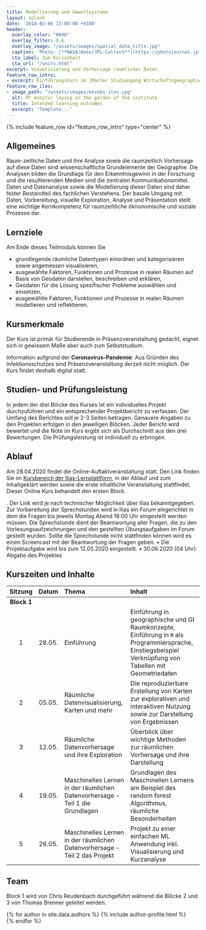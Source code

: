 ```yaml
---
title: Modellierung und Umweltsysteme
layout: splash
date: '2018-02-06 13:00:00 +0100'
header:
  overlay_color: "#000"
  overlay_filter: 0.6
  overlay_image: "/assets/images/spatial_data_title.jpg"
  caption: 'Photo: [**NASA/Ames/JPL-Caltech**](https://photojournal.jpl.nasa.gov/jpeg/PIA17446.jpg)'
  cta_label: Zum Kursinhalt
  cta_url: "/units.html"
excerpt: Visualisierung und Vorhersage räumlicher Daten.
feature_row_intro:
- excerpt: Einführungskurs im [Master Studiengang Wirtschaftsgeographie ](https://www.uni-marburg.de/de/fb19/studium/studiengaenge/m-sc-wirtschaftsgeographie/herzlich-willkommen-beim-master-wirtschaftsgeographie){:target="_blank"} an der Philipps Universität Marburg
feature_row_ilos:
- image_path: "/assets/images/envobs_ilos.jpg"
  alt: PC monitor laying in the garden of the institute.
  title: Intended learning outcomes
  excerpt: "Template..."
---
```


{% include feature_row id="feature_row_intro" type="center" %}



## Allgemeines 
Raum-zeitliche Daten und ihre Analyse sowie die raumzeitlich Vorhersage auf diese Daten sind wissenschaftliche Grundelemente der Geographie. Die Analysen bilden die Grundlage für den Erkenntnisgewinn in der Forschung und die resultierenden Medien sind die zentralen  Kommunikationsmittel. Daten und Datenanalyse sowie die Modellierung dieser Daten sind daher  fester Bestandteil des fachlichen Verstehens. Der basale Umgang mit Daten, Vorbereitung, visuelle Exploration, Analyse und Präsentation stellt eine wichtige Kernkompetenz für raumzeiltliche öknonomische und soziale Prozesse dar. 

## Lernziele
Am Ende dieses Teilmoduls können Sie
* grundlegende räumliche Datentypen einordnen und kategorisieren sowie angemessen visualisieren, 
* ausgewählte Faktoren, Funktionen und Prozesse in realen Räumen auf Basis von Geodaten darstellen, beschreiben und erklären,
* Geodaten für die Lösung spezifischer Probleme auswählen und einsetzen,
* ausgewählte Faktoren, Funktionen und Prozesse in realen Räumen modellieren und reflektieren.


## Kursmerkmale
Der Kurs ist primär für Studierende in Präsenzveranstaltung gedacht, eignet sich in gewissem Maße aber auch zum Selbststudium.

Information aufgrund der **Coronavirus-Pandemie**: Aus Gründen des Infektionsschutzes sind Präsenzveranstaltung derzeit nicht möglich. Der Kurs findet deshalb digital statt. 



## Studien- und Prüfungsleistung

In jedem der drei Blöcke des Kurses ist ein individuelles Projekt durchzuführen und ein entsprechender Projektbericht zu verfassen. Der Umfang des Berichtes soll je 2-3 Seiten betragen. Genauere Angaben zu den Projekten erfolgen in den jeweiligen Blöcken. Jeder Bericht wird bewertet und die Note im Kurs ergibt sich als Durchschnitt aus den drei Bewertungen. Die Prüfungsleistung ist individuell zu erbringen.



## Ablauf

Am 28.04.2020 findet die Online-Auftaktveranstaltung statt. Den Link finden Sie im [Kursbereich der Ilias-Lernplattform](https://ilias.uni-marburg.de/ilias.php?ref_id=1900529&cmd=infoScreen&cmdClass=ilrepositorygui&cmdNode=ts&baseClass=ilRepositoryGUI), in der Ablauf und zum Inhaltgeklärt werden sowie die erste inhaltliche Veranstaltung stattfindet. Dieser Online Kurs behandelt den ersten Block. 

 . Der Link wird je nach technischer Möglichkeit über Ilias bekanntgegeben. Zur Vorbereitung  der Sprechstunden wird in Ilias ein Forum eingerichtet in dem die Fragen bis jeweils Montag Abend 18:00 Uhr eingestellt werden müssen. Die Sprechstunde dient der Beantwortung aller Fragen, die zu den Vorlesungsaufzeichnungen und den gestellten Übungsaufgaben im Forum gestellt wurden. Sollte die Sprechstunde nicht stattfinden können wird es einen Screencast mit der Beantwortung der Fragen geben.
    • Die Projektaufgabe wird bis zum 12.05.2020 eingestellt.
    • 30.06.2020 (04 Uhr): Abgabe des Projektes

## Kurszeiten und Inhalte

| Sitzung | Datum | Thema | Inhalt |
|:-------:|:--------:|:---------|:---------|
| **Block 1** ||||
| 1 | 28.05.  | Einführung | Einführung in geographische und GI Raumkonzepte, Einführung in `R` als Programmiersprache, Einstiegsbeispiel Verknüpfung von Tabellen mit Geometriedaten |
| 2 | 05.05.  | Räumliche Datenvisualisierung, Karten und mehr | Die reproduzierbare Erstellung von Karten zur explorativen und interaktiven Nutzung sowie zur Darstellung von Ergebnissen |
| 3 | 12.05.  | Räumliche Datenvorhersage und ihre Exploration | Überblick über wichtige Methoden zur räumlichen Vorhersage und ihre Darstellung |
| 4 | 19.05.  | Maschinelles Lernen in der räumlichen Datenvorhersage - Teil 1 die Grundlagen  | Grundlagen des Maschinellen Lernens am Beispiel des random forest Algorithmus, räumliche Besonderheiten |
| 5 | 26.05.  | Maschinelles Lernen in der räumlichen Datenvorhersage - Teil 2 das Projekt  | Projekt zu einer einfachen ML Anwendung inkl. Visualisierung und Kurzanalyse  |


## Team

Block 1 wird von Chris Reudenbach durchgeführt während die Blöcke 2 und 3 von Thomas Brenner geleitet werden. 

{% for author in site.data.authors %} 
  {% include author-profile.html %}
 <br /> 
{% endfor %}
